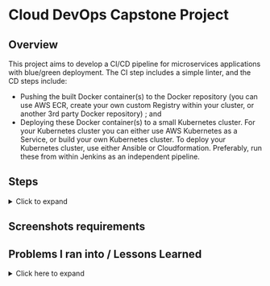 # Cloud DevOps Capstone Project

## Overview
This project aims to develop a CI/CD pipeline for microservices applications with blue/green deployment. The CI step includes a simple linter, and the CD steps include:
- Pushing the built Docker container(s) to the Docker repository (you can use AWS ECR, create your own custom Registry within your cluster, or another 3rd party Docker repository) ; and
- Deploying these Docker container(s) to a small Kubernetes cluster. For your Kubernetes cluster you can either use AWS Kubernetes as a Service, or build your own Kubernetes cluster. To deploy your Kubernetes cluster, use either Ansible or Cloudformation. Preferably, run these from within Jenkins as an independent pipeline.

## Steps
<details>
<summary>Click to expand</summary>

- Ubuntu 18.04
- Install jenkins & plugins
```
Jenkins plugins: 

Amazon Web Services SDK 
Ansible plugin
Ant plugin
Blue Ocean
CloudBees AWS Credentials Plugin
Docker Pipeline
GitHub Pipeline for Blue Ocean
Pipeline: AWS Steps
```

- Add IAM policy for blue/green deployment

- Add AWS credentials in Jenkins

- Add Docker credentials in Jenkins

- [Install docker](https://www.digitalocean.com/community/tutorials/how-to-install-and-use-docker-on-ubuntu-18-04)

- [Install dependencies to deploy cluster with AWS EKS](https://docs.aws.amazon.com/eks/latest/userguide/getting-started-eksctl.html)




</details>

## Screenshots requirements

## Problems I ran into / Lessons Learned 

<details>

<summary>Click here to expand</summary>

- Unable to push to docker using Jenkins, even after adding docker credentials to Jenkins. Finally found a way to have Jenkins use docker credentials with `withDockerRegistry([ credentialsId: "dockerhub", url: "" ])`.

- Installing `kubectl` on Ubuntu instead of Jenkins caused issues where Jenkins is unable to run `kubectl` commands.  My workaround is using `sudo su ubuntu -c` to run it.
</details>

